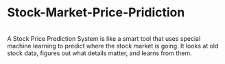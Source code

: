 # Stock-Market-Price-Pridiction
<br>
A Stock Price Prediction System is like a smart tool that uses special machine learning to predict where the stock market is going. It looks at old stock data, figures out what details matter, and learns from them.
